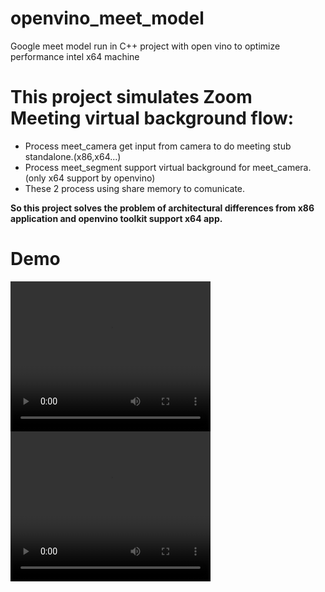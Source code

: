 # openvino_meet_model
Google meet model run in C++ project with open vino to optimize performance intel x64 machine

# This project simulates Zoom Meeting virtual background flow:
- Process meet_camera get input from camera to do meeting stub standalone.(x86,x64...)
- Process meet_segment support virtual background for meet_camera.(only x64 support by openvino)
- These 2 process using share memory to comunicate.

**So this project solves the problem of architectural differences from x86 application and openvino toolkit support x64 app.**

# Demo
<video width="320" height="240" controls>
  <source src="/demo/demo.mp4" type="video/mp4">
</video>
<video width="320" height="240" controls>
  <source src="/demo/cpu_using.mp4" type="video/mp4">
</video>
